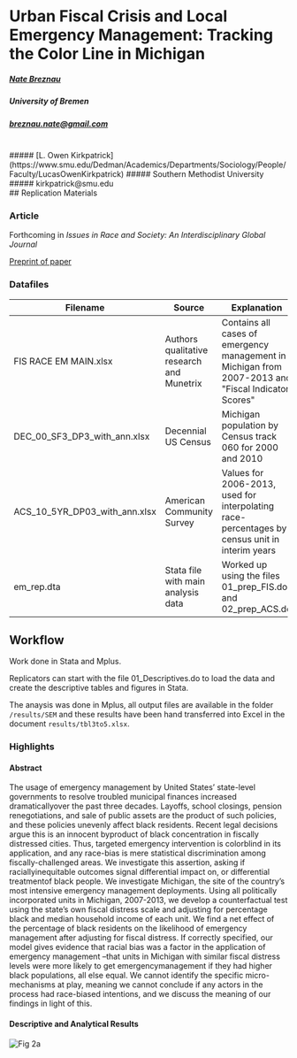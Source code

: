 # Urban Fiscal Crisis and Local Emergency Management: Tracking the Color Line in Michigan

##### [Nate Breznau](https://sites.google.com/site/nbreznau/)
##### University of Bremen
##### breznau.nate@gmail.com
</br>
##### [L. Owen Kirkpatrick](https://www.smu.edu/Dedman/Academics/Departments/Sociology/People/Faculty/LucasOwenKirkpatrick)
##### Southern Methodist University
##### kirkpatrick@smu.edu

</br>
## Replication Materials

### Article

Forthcoming in *Issues in Race and Society: An Interdisciplinary Global Journal*

[Preprint of paper](https://osf.io/k9ve7/)

### Datafiles

| Filename | Source | Explanation |
| ----- | ----- | -----|
| FIS RACE EM MAIN.xlsx | Authors qualitative research and Munetrix | Contains all cases of emergency management in Michigan from 2007-2013 and "Fiscal Indicator Scores" |
| DEC_00_SF3_DP3_with_ann.xlsx | Decennial US Census | Michigan population by Census track 060 for 2000 and 2010 |
| ACS_10_5YR_DP03_with_ann.xlsx | American Community Survey | Values for 2006-2013, used for interpolating race-percentages by census unit in interim years |
| em_rep.dta | Stata file with main analysis data | Worked up using the files 01_prep_FIS.do and 02_prep_ACS.do |

## Workflow

Work done in Stata and Mplus.

Replicators can start with the file 01_Descriptives.do to load the data and create the descriptive tables and figures in Stata. 

The anaysis was done in Mplus, all output files are available in the folder `/results/SEM` and these results have been hand transferred into Excel in the document `results/tbl3to5.xlsx`.

### Highlights

#### Abstract

The  usage  of  emergency  management  by  United  States’  state-level  governments  to resolve  troubled  municipal  finances  increased  dramaticallyover  the  past  three  decades. Layoffs, school closings, pension renegotiations, and sale of public assets are the product of such policies, and these policies unevenly affect black residents. Recent legal decisions argue  this  is  an  innocent  byproduct  of  black  concentration  in  fiscally  distressed  cities. Thus, targeted emergency  intervention is colorblind in its application, and any  race-bias is  mere  statistical  discrimination  among  fiscally-challenged  areas.  We  investigate  this assertion,  asking  if  raciallyinequitable  outcomes  signal differential  impact  on,  or differential treatmentof black people. We investigate Michigan, the site of the country’s most  intensive  emergency  management  deployments.  Using  all  politically  incorporated units  in  Michigan,  2007-2013, we develop a counterfactual test using the state’s own fiscal distress scale and adjusting for percentage black and median household income of each  unit.  We  find  a  net  effect  of the percentage  of black  residents  on  the  likelihood  of emergency  management  after  adjusting  for  fiscal  distress.  If  correctly  specified,  our model  gives  evidence  that  racial  bias  was  a  factor  in  the  application  of  emergency management –that units in Michigan with similar fiscal distress levels were more likely to  get  emergencymanagement  if  they  had  higher  black  populations,  all  else  equal.  We cannot  identify  the  specific  micro-mechanisms  at  play,  meaning  we  cannot  conclude  if any  actors in the process had race-biased intentions, and we discuss the meaning of our findings in light of this.

#### Descriptive and Analytical Results

![Fig 2a](/michigan_em/results/Fig2a.png "Figure 2a")
